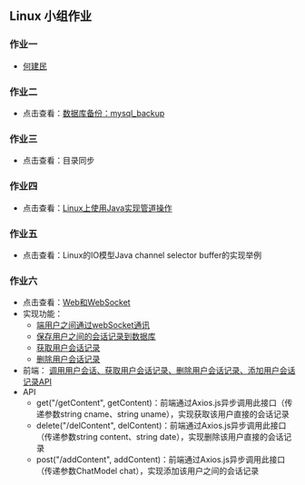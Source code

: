 ## Linux 小组作业

### 作业一
- [何建民](https://gitee.com/hexiaodai/linux/blob/master/notes.md)

### 作业二
- 点击查看：[数据库备份：mysql_backup](https://gitee.com/wavelets/linux-work/tree/master/mysql_backup)

### 作业三
- 点击查看：目录同步

### 作业四
- 点击查看：[Linux上使用Java实现管道操作](https://gitee.com/wavelets/linux-work/blob/master/stream/Stream.java)

### 作业五
- 点击查看：Linux的IO模型Java channel selector buffer的实现举例

### 作业六
- 点击查看：[Web和WebSocket](https://gitee.com/wavelets/linux-work/tree/master/websocket)
- 实现功能：
    - [端用户之间通过webSocket通讯](https://gitee.com/wavelets/linux-work/tree/master/websocket/socket_service)
    - [保存用户之间的会话记录到数据库](https://gitee.com/wavelets/linux-work/blob/master/websocket/api/controllers/ChatController.java)
    - [获取用户会话记录](https://gitee.com/wavelets/linux-work/blob/master/websocket/api/controllers/ChatController.java)
    - [删除用户会话记录](https://gitee.com/wavelets/linux-work/blob/master/websocket/api/controllers/ChatController.java)
- 前端：
    [调用用户会话、获取用户会话记录、删除用户会话记录、添加用户会话记录API](https://gitee.com/wavelets/linux-work/tree/master/websocket/template)
- API
    - get("/getContent", getContent)：前端通过Axios.js异步调用此接口（传递参数string cname、string uname），实现获取该用户直接的会话记录
    - delete("/delContent", delContent)：前端通过Axios.js异步调用此接口（传递参数string content、string date），实现删除该用户直接的会话记录
    - post("/addContent", addContent)：前端通过Axios.js异步调用此接口（传递参数ChatModel chat），实现添加该用户之间的会话记录